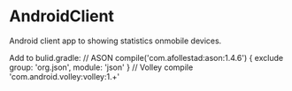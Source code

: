 # AndroidClient
Android client app to showing statistics onmobile  devices.

Add to bulid.gradle:
 // ASON
     compile('com.afollestad:ason:1.4.6') {
     exclude group: 'org.json', module: 'json'
 }
 // Volley
 compile 'com.android.volley:volley:1.+'
